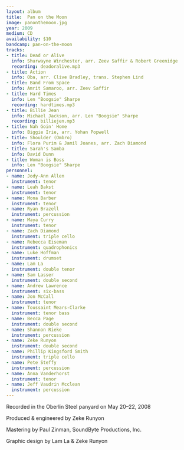 ```yaml
---
layout: album
title:  Pan on the Moon
image: panonthemoon.jpg
year: 2009
medium: CD
availability: $10
bandcamp: pan-on-the-moon
tracks:
- title: Dead or Alive
  info: Shurwayne Winchester, arr. Zeev Saffir & Robert Greenidge
  recording: deadoralive.mp3
- title: Action
  info: Oba, arr. Clive Bradley, trans. Stephen Lind
- title: Band From Space
  info: Amrit Samaroo, arr. Zeev Saffir
- title: Hard Times
  info: Len "Boogsie" Sharpe
  recording: hardtimes.mp3
- title: Billie Jean
  info: Michael Jackson, arr. Len "Boogsie" Sharpe
  recording: billiejen.mp3
- title: Nah Goin' Home
  info: Biggie Irie, arr. Yohan Popwell
- title: Shoulder (Ombro)
  info: Flora Purim & Jamil Joanes, arr. Zach Diamond
- title: Sarah's Samba
  info: David Dunn
- title: Woman is Boss
  info: Len "Boogsie" Sharpe
personnel:
- name: Jody-Ann Allen
  instrument: tenor
- name: Leah Bakst
  instrument: tenor
- name: Mona Barber
  instrument: tenor
- name: Ryan Brazell
  instrument: percussion
- name: Maya Curry
  instrument: tenor
- name: Zach Diamond
  instrument: triple cello
- name: Rebecca Eiseman
  instrument: quadrophonics
- name: Luke Hoffman
  instrument: drumset
- name: Lam La
  instrument: double tenor
- name: Sam Lasser
  instrument: double second
- name: Andrew Lawrence
  instrument: six-bass
- name: Jon McCall
  instrument: tenor
- name: Toussaint Mears-Clarke
  instrument: tenor bass
- name: Becca Page
  instrument: double second
- name: Shannon Rieke
  instrument: percussion
- name: Zeke Runyon
  instrument: double second
- name: Phillip Kingsford Smith
  instrument: triple cello
- name: Pete Steffy
  instrument: percussion
- name: Anna Vanderhorst
  instrument: tenor
- name: Jeff Vaudrin Mcclean
  instrument: percussion
---
```

Recorded in the Oberlin Steel panyard on May 20–22, 2008

Produced & engineered by Zeke Runyon

Mastering by Paul Zinman, SoundByte Productions, Inc.

Graphic design by Lam La & Zeke Runyon
